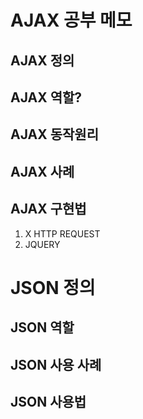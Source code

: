# AJAX 공부 메모

## AJAX 정의

## AJAX 역할?
## AJAX 동작원리
## AJAX 사례
## AJAX 구현법
1. X HTTP REQUEST
2. JQUERY

# JSON 정의
## JSON 역할
## JSON 사용 사례
## JSON 사용법
